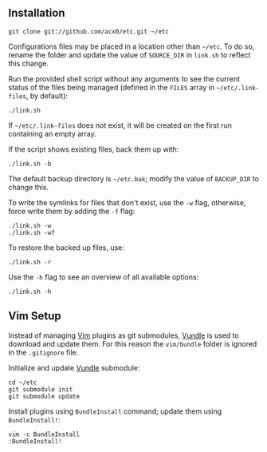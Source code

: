 ## Installation

    git clone git://github.com/acx0/etc.git ~/etc

Configurations files may be placed in a location other than `~/etc`. To do so,
rename the folder and update the value of `SOURCE_DIR` in `link.sh` to reflect
this change.

Run the provided shell script without any arguments to see the current status
of the files being managed (defined in the `FILES` array in
`~/etc/.link-files`, by default):

    ./link.sh

If `~/etc/.link-files` does not exist, it will be created on the first run
containing an empty array.

If the script shows existing files, back them up with:

    ./link.sh -b

The default backup directory is `~/etc.bak`; modify the value of `BACKUP_DIR`
to change this.

To write the symlinks for files that don't exist, use the `-w` flag,
otherwise, force write them by adding the `-f` flag:

    ./link.sh -w
    ./link.sh -wf

To restore the backed up files, use:

    ./link.sh -r

Use the `-h` flag to see an overview of all available options:

    ./link.sh -h

## Vim Setup
Instead of managing [Vim] plugins as git submodules, [Vundle] is used to
download and update them. For this reason the `vim/bundle` folder is ignored
in the `.gitignore` file.

Initialize and update [Vundle] submodule:

    cd ~/etc
    git submodule init
    git submodule update

Install plugins using `BundleInstall` command; update them using
`BundleInstall!`:

    vim -c BundleInstall
    :BundleInstall!

[Vim]:http://vim.org
[Vundle]:http://github.com/gmarik/vundle
